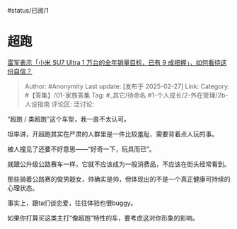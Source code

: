 #status/已阅/1 

# 超跑
[雷军表示「小米 SU7 Ultra 1 万台的全年销量目标，已有 9 成把握」，如何看待这份自信？](https://www.zhihu.com/question/13409883990/answer/112121301826)

> Author: #Anonymity
> Last update: [发布于 2025-02-27]
> Link:
> Category: #【答集】/01-家族答集 
> Tag: #_其它/待命名 #1-个人成长/2-外在管理/2b-人设指南 
> 评论区:
> 泛讨论:

“超跑 / 类超跑”这个车型，我一直不太认可。

坦率讲，开超跑其实在严肃的人群里是一件比较羞耻、需要背着点人玩的事。

被人撞见了还要不好意思——“好奇一下，玩具而已”。

就跟公升级公路赛车一样，它就不应该成为一般消费品，不应该在街头经常看到。

那些骑着公路赛的俊男靓女，帅确实是帅，但体现出的不是一个真正健康可持续的心理状态。

事实上，跟ta们谈恋爱，往往体验也很buggy。

如果你打算买这类主打“像超跑”特性的车，要考虑这对你形象的影响。
